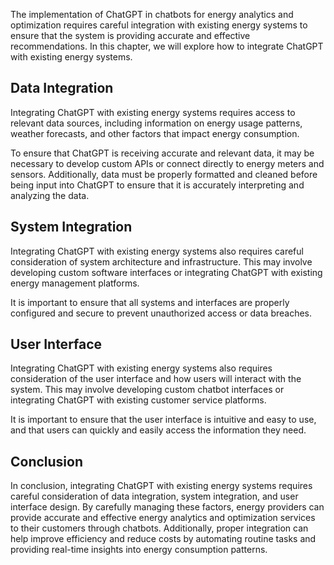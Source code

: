 
The implementation of ChatGPT in chatbots for energy analytics and optimization requires careful integration with existing energy systems to ensure that the system is providing accurate and effective recommendations. In this chapter, we will explore how to integrate ChatGPT with existing energy systems.

Data Integration
----------------

Integrating ChatGPT with existing energy systems requires access to relevant data sources, including information on energy usage patterns, weather forecasts, and other factors that impact energy consumption.

To ensure that ChatGPT is receiving accurate and relevant data, it may be necessary to develop custom APIs or connect directly to energy meters and sensors. Additionally, data must be properly formatted and cleaned before being input into ChatGPT to ensure that it is accurately interpreting and analyzing the data.

System Integration
------------------

Integrating ChatGPT with existing energy systems also requires careful consideration of system architecture and infrastructure. This may involve developing custom software interfaces or integrating ChatGPT with existing energy management platforms.

It is important to ensure that all systems and interfaces are properly configured and secure to prevent unauthorized access or data breaches.

User Interface
--------------

Integrating ChatGPT with existing energy systems also requires consideration of the user interface and how users will interact with the system. This may involve developing custom chatbot interfaces or integrating ChatGPT with existing customer service platforms.

It is important to ensure that the user interface is intuitive and easy to use, and that users can quickly and easily access the information they need.

Conclusion
----------

In conclusion, integrating ChatGPT with existing energy systems requires careful consideration of data integration, system integration, and user interface design. By carefully managing these factors, energy providers can provide accurate and effective energy analytics and optimization services to their customers through chatbots. Additionally, proper integration can help improve efficiency and reduce costs by automating routine tasks and providing real-time insights into energy consumption patterns.
